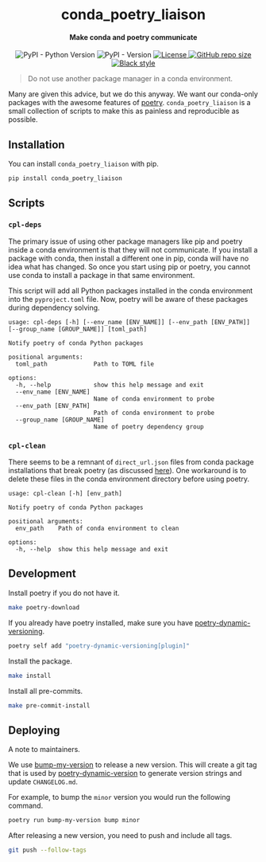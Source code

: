 <h1 align="center">conda_poetry_liaison</h1>

<h4 align="center">Make conda and poetry communicate</h4>

<p align="center">
    <img alt="PyPI - Python Version" src="https://img.shields.io/pypi/pyversions/conda_poetry_liaison">
    <img alt="PyPI - Version" src="https://img.shields.io/pypi/v/conda_poetry_liaison">
    <a href="https://github.com/oasci/conda-poetry-liaison/blob/main/LICENSE" target="_blank">
        <img src="https://img.shields.io/github/license/oasci/conda-poetry-liaison" alt="License">
    </a>
    <a href="https://github.com/oasci/conda-poetry-liaison/" target="_blank">
        <img src="https://img.shields.io/github/repo-size/oasci/conda-poetry-liaison" alt="GitHub repo size">
    </a>
    <a href="https://github.com/psf/black" target="_blank">
        <img src="https://img.shields.io/badge/code%20style-black-000000.svg" alt="Black style">
    </a>
</p>

> Do not use another package manager in a conda environment.

Many are given this advice, but we do this anyway.
We want our conda-only packages with the awesome features of [poetry](https://python-poetry.org/).
`conda_poetry_liaison` is a small collection of scripts to make this as painless and reproducible as possible.

## Installation

You can install `conda_poetry_liaison` with pip.

```bash
pip install conda_poetry_liaison
```

## Scripts

### `cpl-deps`

The primary issue of using other package managers like pip and poetry inside a conda environment is that they will not communicate.
If you install a package with conda, then install a different one in pip, conda will have no idea what has changed.
So once you start using pip or poetry, you cannot use conda to install a package in that same environment.

This script will add all Python packages installed in the conda environment into the `pyproject.toml` file.
Now, poetry will be aware of these packages during dependency solving.

```text
usage: cpl-deps [-h] [--env_name [ENV_NAME]] [--env_path [ENV_PATH]] [--group_name [GROUP_NAME]] [toml_path]

Notify poetry of conda Python packages

positional arguments:
  toml_path             Path to TOML file

options:
  -h, --help            show this help message and exit
  --env_name [ENV_NAME]
                        Name of conda environment to probe
  --env_path [ENV_PATH]
                        Path of conda environment to probe
  --group_name [GROUP_NAME]
                        Name of poetry dependency group
```

### `cpl-clean`

There seems to be a remnant of `direct_url.json` files from conda package installations that break poetry (as discussed [here](https://github.com/python-poetry/poetry/issues/6408)).
One workaround is to delete these files in the conda environment directory before using poetry.

```text
usage: cpl-clean [-h] [env_path]

Notify poetry of conda Python packages

positional arguments:
  env_path    Path of conda environment to clean

options:
  -h, --help  show this help message and exit
```

## Development

Install poetry if you do not have it.

```bash
make poetry-download
```

If you already have poetry installed, make sure you have [poetry-dynamic-versioning](https://github.com/mtkennerly/poetry-dynamic-versioning).

```bash
poetry self add "poetry-dynamic-versioning[plugin]"
```

Install the package.

```bash
make install
```

Install all pre-commits.

```bash
make pre-commit-install
```

## Deploying

A note to maintainers.

We use [bump-my-version](https://github.com/callowayproject/bump-my-version) to release a new version.
This will create a git tag that is used by [poetry-dynamic-version](https://github.com/mtkennerly/poetry-dynamic-versioning) to generate version strings and update `CHANGELOG.md`.

For example, to bump the `minor` version you would run the following command.

```bash
poetry run bump-my-version bump minor
```

After releasing a new version, you need to push and include all tags.

```bash
git push --follow-tags
```
